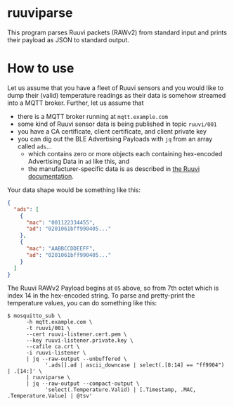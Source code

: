# ruuviparse

This program parses Ruuvi packets (RAWv2) from standard input and prints their
payload as JSON to standard output.

# How to use

Let us assume that you have a fleet of Ruuvi sensors and you would like to dump
their (valid) temperature readings as their data is somehow streamed into a MQTT
broker. Further, let us assume that

- there is a MQTT broker running at `mqtt.example.com`
- some kind of Ruuvi sensor data is being published in topic `ruuvi/001`
- you have a CA certificate, client certificate, and client private key
- you can dig out the BLE Advertising Payloads with `jq` from an array called
  `ads`...
  - which contains zero or more objects each containing hex-encoded Advertising
    Data in `ad` like this, and
  - the manufacturer-specific data is as described in [the Ruuvi
    documentation](https://docs.ruuvi.com/communication/bluetooth-advertisements).

Your data shape would be something like this:

```json
{
  "ads": [
    {
      "mac": "001122334455",
      "ad": "0201061bff990405..."
    },
    {
      "mac": "AABBCCDDEEFF",
      "ad": "0201061bff990405..."
    }
  ]
}
```

The Ruuvi RAWv2 Payload begins at `05` above, so from 7th octet which is index
14 in the hex-encoded string. To parse and pretty-print the temperature values,
you can do something like this:

```
$ mosquitto_sub \
      -h mqtt.example.com \
      -t ruuvi/001 \
      --cert ruuvi-listener.cert.pem \
      --key ruuvi-listener.private.key \
      --cafile ca.crt \
      -i ruuvi-listener \
      | jq --raw-output --unbuffered \
            '.ads[].ad | ascii_downcase | select(.[8:14] == "ff9904") | .[14:]' \
      | ruuviparse \
      | jq --raw-output --compact-output \
            'select(.Temperature.Valid) | [.Timestamp, .MAC, .Temperature.Value] | @tsv'
```
